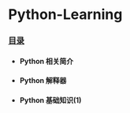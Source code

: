 # Python-Learning
### [目录](https://yrylalala.github.io/Python-Learning/)
- #### Python 相关简介
- #### Python 解释器
- #### Python 基础知识(1)
